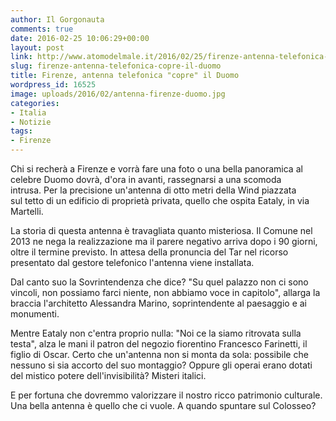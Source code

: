 ```yaml
---
author: Il Gorgonauta
comments: true
date: 2016-02-25 10:06:29+00:00
layout: post
link: http://www.atomodelmale.it/2016/02/25/firenze-antenna-telefonica-copre-il-duomo/
slug: firenze-antenna-telefonica-copre-il-duomo
title: Firenze, antenna telefonica "copre" il Duomo
wordpress_id: 16525
image: uploads/2016/02/antenna-firenze-duomo.jpg
categories:
- Italia
- Notizie
tags:
- Firenze
---
```


Chi si recherà a Firenze e vorrà fare una foto o una bella panoramica al celebre Duomo dovrà, d'ora in avanti, rassegnarsi a una scomoda intrusa. Per la precisione un'antenna di otto metri della Wind piazzata sul tetto di un edificio di proprietà privata, quello che ospita Eataly, in via Martelli.

La storia di questa antenna è travagliata quanto misteriosa. Il Comune nel 2013 ne nega la realizzazione ma il parere negativo arriva dopo i 90 giorni, oltre il termine previsto. In attesa della pronuncia del Tar nel ricorso presentato dal gestore telefonico l'antenna viene installata.

Dal canto suo la Sovrintendenza che dice? "Su quel palazzo non ci sono vincoli, non possiamo farci niente, non abbiamo voce in capitolo", allarga la braccia l'architetto Alessandra Marino, soprintendente al paesaggio e ai monumenti.

Mentre Eataly non c'entra proprio nulla: "Noi ce la siamo ritrovata sulla testa", alza le mani il patron del negozio fiorentino Francesco Farinetti, il figlio di Oscar. Certo che un'antenna non si monta da sola: possibile che nessuno si sia accorto del suo montaggio? Oppure gli operai erano dotati del mistico potere dell'invisibilità? Misteri italici.

E per fortuna che dovremmo valorizzare il nostro ricco patrimonio culturale. Una bella antenna è quello che ci vuole. A quando spuntare sul Colosseo?
